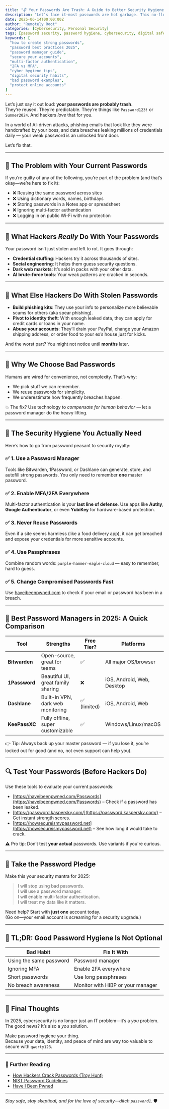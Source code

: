 ```yaml
---
title: "🔓 Your Passwords Are Trash: A Guide to Better Security Hygiene in 2025"
description: "Let’s face it—most passwords are hot garbage. This no-fluff guide shows you how to clean up your password hygiene, use password managers like a pro, and lock down your digital life in 2025 with MFA, 2FA, and smarter habits. Because '123456' isn’t cutting it anymore."
date: 2025-06-14T00:00:00Z
author: "Remotely Root"
categories: [Cybersecurity, Personal Security]
tags: [password security, password hygiene, cybersecurity, digital safety, personal security, password managers, MFA, 2FA, security tips]
keywords: [
  "how to create strong passwords",
  "password best practices 2025",
  "password manager guide",
  "secure your accounts",
  "multi-factor authentication",
  "2FA vs MFA",
  "cyber hygiene tips",
  "digital security habits",
  "bad password examples",
  "protect online accounts"
]
---
```



Let’s just say it out loud: **your passwords are probably trash.**  
They’re reused. They’re predictable. They’re things like `Password123!` or `Summer2024`. And hackers *love* that for you.

In a world of AI-driven attacks, phishing emails that look like they were handcrafted by your boss, and data breaches leaking millions of credentials daily — your weak password is an unlocked front door.

Let’s fix that.

---

## 🚨 The Problem with Your Current Passwords

If you’re guilty of any of the following, you’re part of the problem (and that’s okay—we’re here to fix it):

- ❌ Reusing the same password across sites  
- ❌ Using dictionary words, names, birthdays  
- ❌ Storing passwords in a Notes app or spreadsheet  
- ❌ Ignoring multi-factor authentication  
- ❌ Logging in on public Wi-Fi with no protection

---

## 🔐 What Hackers *Really* Do With Your Passwords

Your password isn’t just stolen and left to rot. It goes through:

- **Credential stuffing**: Hackers try it across thousands of sites.
- **Social engineering**: It helps them guess security questions.
- **Dark web markets**: It’s sold in packs with your other data.
- **AI brute-force tools**: Your weak patterns are cracked in seconds.

---

## 👀 What Else Hackers Do With Stolen Passwords

- **Build phishing kits**: They use your info to personalize more believable scams for others (aka spear phishing).
- **Pivot to identity theft**: With enough leaked data, they can apply for credit cards or loans in your name.
- **Abuse your accounts**: They’ll drain your PayPal, change your Amazon shipping address, or order food to your ex’s house just for kicks.

And the worst part? You might not notice until **months** later.

---

## 🧠 Why We Choose Bad Passwords

Humans are wired for convenience, not complexity. That’s why:

- We pick stuff we can remember.
- We reuse passwords for simplicity.
- We underestimate how frequently breaches happen.

💥 The fix? Use technology to *compensate for human behavior* — let a password manager do the heavy lifting.

---

## 💪 The Security Hygiene You Actually Need

Here’s how to go from password peasant to security royalty:

### ✅ 1. Use a Password Manager  
Tools like Bitwarden, 1Password, or Dashlane can generate, store, and autofill strong passwords. You only need to remember **one** master password.

### ✅ 2. Enable MFA/2FA Everywhere  
Multi-factor authentication is your **last line of defense**. Use apps like **Authy**, **Google Authenticator**, or even **YubiKey** for hardware-based protection.

### ✅ 3. Never Reuse Passwords  
Even if a site seems harmless (like a food delivery app), it can get breached and expose your credentials for more sensitive accounts.

### ✅ 4. Use Passphrases  
Combine random words: `purple-hammer-eagle-cloud` — easy to remember, hard to guess.

### ✅ 5. Change Compromised Passwords Fast  
Use [haveibeenpwned.com](https://haveibeenpwned.com/) to check if your email or password has been in a breach.

---

## 🧰 Best Password Managers in 2025: A Quick Comparison

| Tool          | Strengths                          | Free Tier?  | Platforms                  |
| ------------- | ---------------------------------- | ----------- | -------------------------- |
| **Bitwarden** | Open-source, great for teams       | ✅           | All major OS/browser       |
| **1Password** | Beautiful UI, great family sharing | ❌           | iOS, Android, Web, Desktop |
| **Dashlane**  | Built-in VPN, dark web monitoring  | ✅ (limited) | iOS, Android, Web          |
| **KeePassXC** | Fully offline, super customizable  | ✅           | Windows/Linux/macOS        |

👉 Tip: Always back up your master password — if you lose it, you’re locked out for good (and no, not even support can help you).

---

## 🔍 Test Your Passwords (Before Hackers Do)

Use these tools to evaluate your current passwords:

- [https://haveibeenpwned.com/Passwords](https://haveibeenpwned.com/Passwords) – Check if a password has been leaked.
- [https://password.kaspersky.com/](https://password.kaspersky.com/) – Get instant strength scores.
- [https://howsecureismypassword.net](https://howsecureismypassword.net) – See how long it would take to crack.

⚠️ Pro tip: Don’t test **your actual** passwords. Use variants if you're curious.

---

## 📢 Take the Password Pledge

Make this your security mantra for 2025:

> I will stop using bad passwords.  
> I will use a password manager.  
> I will enable multi-factor authentication.  
> I will treat my data like it matters.  

Need help? Start with **just one** account today.  
(Go on—your email account is screaming for a security upgrade.)

---

## 🧨 TL;DR: Good Password Hygiene Is Not Optional

| Bad Habit               | Fix It With                       |
| ----------------------- | --------------------------------- |
| Using the same password | Password manager                  |
| Ignoring MFA            | Enable 2FA everywhere             |
| Short passwords         | Use long passphrases              |
| No breach awareness     | Monitor with HIBP or your manager |

---

## 🧩 Final Thoughts

In 2025, cybersecurity is no longer just an IT problem—it’s a *you* problem.  
The good news? It’s also a *you* solution.

Make password hygiene your thing.  
Because your data, identity, and peace of mind are way too valuable to secure with `qwerty123`.

---

### 🧠 Further Reading

- [How Hackers Crack Passwords (Troy Hunt)](https://www.troyhunt.com/)
- [NIST Password Guidelines](https://pages.nist.gov/800-63-3/sp800-63b.html)
- [Have I Been Pwned](https://haveibeenpwned.com/)

---

*Stay safe, stay skeptical, and for the love of security—ditch `password1`.* 🛡️
